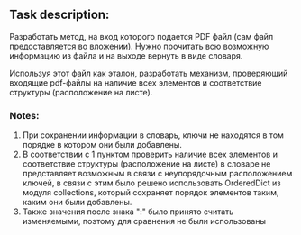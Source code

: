 ## Task description:
Разработать метод, на вход которого подается PDF файл (сам файл предоставляется во вложении). Нужно прочитать всю возможную информацию из файла и на выходе вернуть в виде словаря.

Используя этот файл как эталон, разработать механизм, проверяющий входящие pdf-файлы на наличие всех элементов и соответствие структуры (расположение на листе). 

### Notes:
1. При сохранении информации в словарь, ключи не находятся в том порядке в котором они были добавлены.
2. В соответствии с 1 пунктом проверить наличие всех элементов и соответствие структуры (расположение на листе) в словаре не представляет возможным в связи с неупорядочным расположением ключей, в связи с этим было решено использовать OrderedDict из модуля collections, который сохраняет порядок элементов таким, каким они были добавлены.
3. Также значения после знака ":" было принято считать изменяемыми, поэтому для сравнения не были использованы
